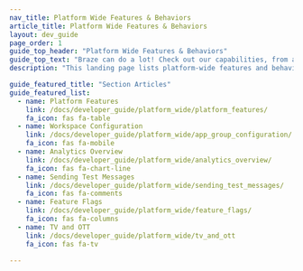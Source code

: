 ```yaml
---
nav_title: Platform Wide Features & Behaviors
article_title: Platform Wide Features & Behaviors
layout: dev_guide
page_order: 1
guide_top_header: "Platform Wide Features & Behaviors"
guide_top_text: "Braze can do a lot! Check out our capabilities, from a developer frame of mind!"
description: "This landing page lists platform-wide features and behaviors like workspace configuration, analytics overview, sending test messages, feature flags, and TV and OTT."

guide_featured_title: "Section Articles"
guide_featured_list:
  - name: Platform Features
    link: /docs/developer_guide/platform_wide/platform_features/
    fa_icon: fas fa-table
  - name: Workspace Configuration
    link: /docs/developer_guide/platform_wide/app_group_configuration/
    fa_icon: fas fa-mobile
  - name: Analytics Overview
    link: /docs/developer_guide/platform_wide/analytics_overview/
    fa_icon: fas fa-chart-line
  - name: Sending Test Messages
    link: /docs/developer_guide/platform_wide/sending_test_messages/
    fa_icon: fas fa-comments
  - name: Feature Flags
    link: /docs/developer_guide/platform_wide/feature_flags/
    fa_icon: fas fa-columns
  - name: TV and OTT
    link: /docs/developer_guide/platform_wide/tv_and_ott
    fa_icon: fas fa-tv

---
```

